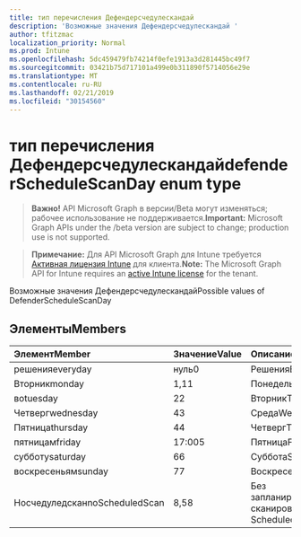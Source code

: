 ```yaml
---
title: тип перечисления Дефендерсчедулескандай
description: 'Возможные значения Дефендерсчедулескандай '
author: tfitzmac
localization_priority: Normal
ms.prod: Intune
ms.openlocfilehash: 5dc459479fb74214f0efe1913a3d281445bc49f7
ms.sourcegitcommit: 03421b75d717101a499e0b311890f5714056e29e
ms.translationtype: MT
ms.contentlocale: ru-RU
ms.lasthandoff: 02/21/2019
ms.locfileid: "30154560"
---
```

# <a name="defenderschedulescanday-enum-type"></a><span data-ttu-id="ac270-103">тип перечисления Дефендерсчедулескандай</span><span class="sxs-lookup"><span data-stu-id="ac270-103">defenderScheduleScanDay enum type</span></span>

> <span data-ttu-id="ac270-104">**Важно!** API Microsoft Graph в версии/Beta могут изменяться; рабочее использование не поддерживается.</span><span class="sxs-lookup"><span data-stu-id="ac270-104">**Important:** Microsoft Graph APIs under the /beta version are subject to change; production use is not supported.</span></span>

> <span data-ttu-id="ac270-105">**Примечание:** Для API Microsoft Graph для Intune требуется [Активная лицензия Intune](https://go.microsoft.com/fwlink/?linkid=839381) для клиента.</span><span class="sxs-lookup"><span data-stu-id="ac270-105">**Note:** The Microsoft Graph API for Intune requires an [active Intune license](https://go.microsoft.com/fwlink/?linkid=839381) for the tenant.</span></span>

<span data-ttu-id="ac270-106">Возможные значения Дефендерсчедулескандай</span><span class="sxs-lookup"><span data-stu-id="ac270-106">Possible values of DefenderScheduleScanDay</span></span> 

## <a name="members"></a><span data-ttu-id="ac270-107">Элементы</span><span class="sxs-lookup"><span data-stu-id="ac270-107">Members</span></span>
|<span data-ttu-id="ac270-108">Элемент</span><span class="sxs-lookup"><span data-stu-id="ac270-108">Member</span></span>|<span data-ttu-id="ac270-109">Значение</span><span class="sxs-lookup"><span data-stu-id="ac270-109">Value</span></span>|<span data-ttu-id="ac270-110">Описание</span><span class="sxs-lookup"><span data-stu-id="ac270-110">Description</span></span>|
|:---|:---|:---|
|<span data-ttu-id="ac270-111">решения</span><span class="sxs-lookup"><span data-stu-id="ac270-111">everyday</span></span>|<span data-ttu-id="ac270-112">нуль</span><span class="sxs-lookup"><span data-stu-id="ac270-112">0</span></span>|<span data-ttu-id="ac270-113">Решения</span><span class="sxs-lookup"><span data-stu-id="ac270-113">Everyday</span></span>|
|<span data-ttu-id="ac270-114">Вторник</span><span class="sxs-lookup"><span data-stu-id="ac270-114">monday</span></span>|<span data-ttu-id="ac270-115">1,1</span><span class="sxs-lookup"><span data-stu-id="ac270-115">1</span></span>|<span data-ttu-id="ac270-116">Понедельник</span><span class="sxs-lookup"><span data-stu-id="ac270-116">Monday</span></span>|
|<span data-ttu-id="ac270-117">во</span><span class="sxs-lookup"><span data-stu-id="ac270-117">tuesday</span></span>|<span data-ttu-id="ac270-118">2</span><span class="sxs-lookup"><span data-stu-id="ac270-118">2</span></span>|<span data-ttu-id="ac270-119">Вторник</span><span class="sxs-lookup"><span data-stu-id="ac270-119">Tuesday</span></span>|
|<span data-ttu-id="ac270-120">Четверг</span><span class="sxs-lookup"><span data-stu-id="ac270-120">wednesday</span></span>|<span data-ttu-id="ac270-121">4</span><span class="sxs-lookup"><span data-stu-id="ac270-121">3</span></span>|<span data-ttu-id="ac270-122">Среда</span><span class="sxs-lookup"><span data-stu-id="ac270-122">Wednesday</span></span>|
|<span data-ttu-id="ac270-123">Пятница</span><span class="sxs-lookup"><span data-stu-id="ac270-123">thursday</span></span>|<span data-ttu-id="ac270-124">4</span><span class="sxs-lookup"><span data-stu-id="ac270-124">4</span></span>|<span data-ttu-id="ac270-125">Четверг</span><span class="sxs-lookup"><span data-stu-id="ac270-125">Thursday</span></span>|
|<span data-ttu-id="ac270-126">пятницам</span><span class="sxs-lookup"><span data-stu-id="ac270-126">friday</span></span>|<span data-ttu-id="ac270-127">17:00</span><span class="sxs-lookup"><span data-stu-id="ac270-127">5</span></span>|<span data-ttu-id="ac270-128">Пятница</span><span class="sxs-lookup"><span data-stu-id="ac270-128">Friday</span></span>|
|<span data-ttu-id="ac270-129">субботу</span><span class="sxs-lookup"><span data-stu-id="ac270-129">saturday</span></span>|<span data-ttu-id="ac270-130">6</span><span class="sxs-lookup"><span data-stu-id="ac270-130">6</span></span>|<span data-ttu-id="ac270-131">Суббота</span><span class="sxs-lookup"><span data-stu-id="ac270-131">Saturday</span></span>|
|<span data-ttu-id="ac270-132">воскресеньям</span><span class="sxs-lookup"><span data-stu-id="ac270-132">sunday</span></span>|<span data-ttu-id="ac270-133">7</span><span class="sxs-lookup"><span data-stu-id="ac270-133">7</span></span>|<span data-ttu-id="ac270-134">Воскресенье</span><span class="sxs-lookup"><span data-stu-id="ac270-134">Sunday</span></span>|
|<span data-ttu-id="ac270-135">Носчедуледскан</span><span class="sxs-lookup"><span data-stu-id="ac270-135">noScheduledScan</span></span>|<span data-ttu-id="ac270-136">8,5</span><span class="sxs-lookup"><span data-stu-id="ac270-136">8</span></span>|<span data-ttu-id="ac270-137">Без запланированного сканирования</span><span class="sxs-lookup"><span data-stu-id="ac270-137">No Scheduled Scan</span></span>|




